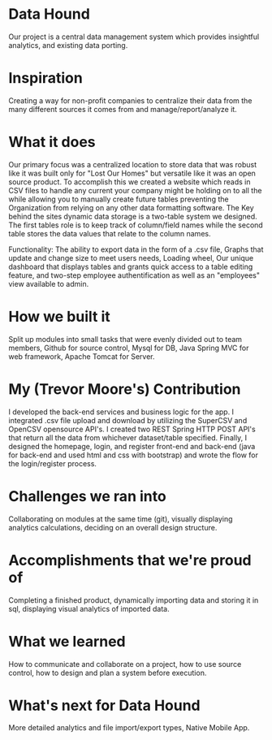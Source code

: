 # Data Hound
Our project is a central data management system which provides insightful analytics, and existing data porting.

# Inspiration
Creating a way for non-profit companies to centralize their data from the many different sources it comes from and manage/report/analyze it.

# What it does
Our primary focus was a centralized location to store data that was robust like it was built only for "Lost Our Homes" but versatile like it was an open source product. To accomplish this we created a website which reads in CSV files to handle any current your company might be holding on to all the while allowing you to manually create future tables preventing the Organization from relying on any other data formatting software. The Key behind the sites dynamic data storage is a two-table system we designed. The first tables role is to keep track of column/field names while the second table stores the data values that relate to the column names.

Functionality: The ability to export data in the form of a .csv file, Graphs that update and change size to meet users needs, Loading wheel, Our unique dashboard that displays tables and grants quick access to a table editing feature, and two-step employee authentification as well as an "employees" view available to admin.

# How we built it
Split up modules into small tasks that were evenly divided out to team members, Github for source control, Mysql for DB, Java Spring MVC for web framework, Apache Tomcat for Server.

# My (Trevor Moore's) Contribution
I developed the back-end services and business logic for the app. I integrated .csv file upload and download by utilizing the SuperCSV and OpenCSV opensource API's. I created two REST Spring HTTP POST API's that return all the data from whichever dataset/table specified. Finally, I designed the homepage, login, and register front-end and back-end (java for back-end and used html and css with bootstrap) and wrote the flow for the login/register process.

# Challenges we ran into
Collaborating on modules at the same time (git), visually displaying analytics calculations, deciding on an overall design structure.

# Accomplishments that we're proud of
Completing a finished product, dynamically importing data and storing it in sql, displaying visual analytics of imported data.

# What we learned
How to communicate and collaborate on a project, how to use source control, how to design and plan a system before execution.

# What's next for Data Hound
More detailed analytics and file import/export types, Native Mobile App.
